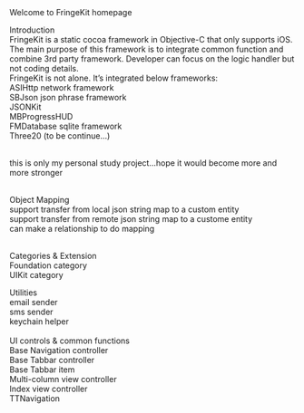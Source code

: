 <html>
  <head>
    <meta charset='utf-8'>
  </head>


  <body>
    Welcome to FringeKit homepage<br>

Introduction<br>
FringeKit is a static cocoa framework in Objective-C that only supports iOS. The main purpose of this framework is to integrate common function and combine 3rd party framework. Developer can focus on the logic handler but not coding details.<br>
FringeKit is not alone. It’s integrated below frameworks:<br>
ASIHttp network framework<br>
SBJson json phrase framework<br>
JSONKit<br>
MBProgressHUD<br>
FMDatabase sqlite framework<br>
Three20 (to be continue…)<br><br>

this is only my personal study project...hope it would become more and more stronger<br><br>

Object Mapping<br>
support transfer from local json string map to a custom entity<br>
support transfer from remote json string map to a custome entity<br>
can make a relationship to do mapping<br><br>

Categories & Extension<br>
Foundation category<br>
UIKit category<br>

Utilities<br>
email sender<br>
sms sender<br>
keychain helper<br>
<br>
UI controls & common functions<br>
Base Navigation controller<br>
Base Tabbar controller<br>
Base Tabbar item<br>
Multi-column view controller<br>
Index view controller<br>
TTNavigation<br>
  </body>
</html>

